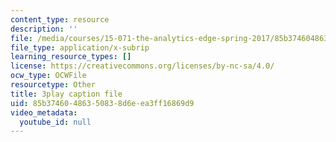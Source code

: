 ```yaml
---
content_type: resource
description: ''
file: /media/courses/15-071-the-analytics-edge-spring-2017/85b37460486350838d6eea3ff16869d9_Kdbia6SXSFA.vtt
file_type: application/x-subrip
learning_resource_types: []
license: https://creativecommons.org/licenses/by-nc-sa/4.0/
ocw_type: OCWFile
resourcetype: Other
title: 3play caption file
uid: 85b37460-4863-5083-8d6e-ea3ff16869d9
video_metadata:
  youtube_id: null
---
```

